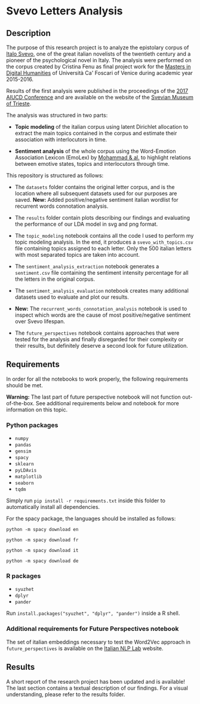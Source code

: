 # Svevo Letters Analysis

## Description

The purpose of this research project is to analyze the epistolary corpus of [Italo Svevo](https://en.wikipedia.org/wiki/Italo_Svevo), one of the great italian novelists of the twentieth century and a pioneer of the psychological novel in Italy. The analysis were performed on the corpus created by Cristina Fenu as final project work for the [Masters in Digital Humanities](https://www.unive.it/pag/9180/) of Università Ca' Foscari of Venice during academic year 2015-2016.

Results of the first analysis were published in the proceedings of the [2017 AIUCD Conference](http://amsacta.unibo.it/5885/1/AIUCD_2017_BoA.pdf) and are available on the website of the [Svevian Museum of Trieste](http://www.museosveviano.it/ar/progetto/archivio-digitale/ ).

The analysis was structured in two parts:

- __Topic modeling__ of the italian corpus using latent Dirichlet allocation to extract the main topics contained in the corpus and estimate their association with interlocutors in time.

- __Sentiment analysis__ of the whole corpus using the Word-Emotion Association Lexicon (EmoLex) by [Mohammad & al.](https://aclanthology.info/pdf/W/W10/W10-0204.pdf) to highlight relations between emotive states, topics and interlocutors through time.

This repository is structured as follows:

- The `datasets` folder contains the original letter corpus, and is the location where all subsequent datasets used for our purposes are saved. **New:** Added positive/negative sentiment italian wordlist for recurrent words connotation analysis.

- The `results` folder contain plots describing our findings and evaluating the performance of our LDA model in svg and png format.

- The `topic_modeling` notebook contains all the code I used to perform my topic modeling analysis. In the end, it produces a `svevo_with_topics.csv` file containing topics assigned to each letter. Only the 500 italian letters with most separated topics are taken into account.

- The `sentiment_analysis_extraction` notebook generates a `sentiment.csv` file containing the sentiment intensity percentage for all the letters in the original corpus.

- The `sentiment_analysis_evaluation` notebook creates many additional datasets used to evaluate and plot our results.

- **New:** The `recurrent_words_connotation_analysis` notebook is used to inspect which words are the cause of most positive/negative sentiment over Svevo lifespan.

- The `future_perspectives` notebook contains approaches that were tested for the analysis and finally disregarded for their complexity or their results, but definitely deserve a second look for future utilization.

## Requirements

In order for all the notebooks to work properly, the following requirements should be met.

**Warning:** The last part of future perspective notebook will not function out-of-the-box. See additional requirements below and notebook for more information on this topic.

### Python packages

- `numpy`
- `pandas`
- `gensim`
- `spacy`
- `sklearn`
- `pyLDAvis`
- `matplotlib`
- `seaborn`
- `tqdm`

Simply run `pip install -r requirements.txt` inside this folder to automatically install all dependencies.

For the spacy package, the languages should be installed as follows:

`python -m spacy download en`

`python -m spacy download fr`

`python -m spacy download it`

`python -m spacy download de`

### R packages

- `syuzhet`
- `dplyr`
- `pander`

Run `install.packages("syuzhet", "dplyr", "pander")` inside a R shell.

### Additional requirements for Future Perspectives notebook

The set of italian embeddings necessary to test the Word2Vec approach in `future_perspectives` is available on the [Italian NLP Lab](http://www.italianlp.it/resources/italian-word-embeddings/) website.

## Results

A short report of the research project has been updated and is available! The last section contains a textual description of our findings. For a visual understanding, please refer to the results folder.